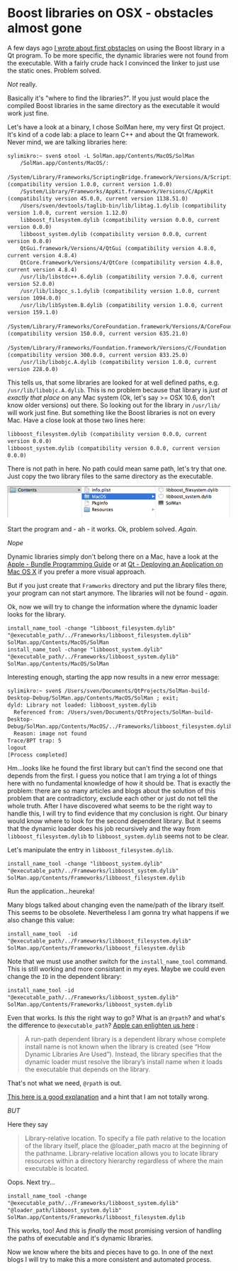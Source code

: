 # Boost libraries on OSX - obstacles almost gone #

A few days ago [I wrote about first obstacles](./20130331--1.md) on using the Boost library in a Qt program. To be more specific, the dynamic libraries were not found from the executable. With a fairly crude hack I convinced the linker to just use the static ones. Problem solved.

*Not* really.

Basically it's "where to find the libraries?". If you just would place the compiled Boost libraries in the same directory as the executable it would work just fine.

Let's have a look at a binary, I chose SolMan here, my very first Qt project. It's kind of a code lab: a place to learn C++ and about the Qt framework. Never mind, we are talking libraries here:

```
sylimikro:~ sven$ otool -L SolMan.app/Contents/MacOS/SolMan
	/SolMan.app/Contents/MacOS/:
	/System/Library/Frameworks/ScriptingBridge.framework/Versions/A/ScriptingBridge (compatibility version 1.0.0, current version 1.0.0)
	/System/Library/Frameworks/AppKit.framework/Versions/C/AppKit (compatibility version 45.0.0, current version 1138.51.0)
	/Users/sven/devtools/taglib-bin/lib/libtag.1.dylib (compatibility version 1.0.0, current version 1.12.0)
	libboost_filesystem.dylib (compatibility version 0.0.0, current version 0.0.0)
	libboost_system.dylib (compatibility version 0.0.0, current version 0.0.0)
	QtGui.framework/Versions/4/QtGui (compatibility version 4.8.0, current version 4.8.4)
	QtCore.framework/Versions/4/QtCore (compatibility version 4.8.0, current version 4.8.4)
	/usr/lib/libstdc++.6.dylib (compatibility version 7.0.0, current version 52.0.0)
	/usr/lib/libgcc_s.1.dylib (compatibility version 1.0.0, current version 1094.0.0)
	/usr/lib/libSystem.B.dylib (compatibility version 1.0.0, current version 159.1.0)
	/System/Library/Frameworks/CoreFoundation.framework/Versions/A/CoreFoundation (compatibility version 150.0.0, current version 635.21.0)
	/System/Library/Frameworks/Foundation.framework/Versions/C/Foundation (compatibility version 300.0.0, current version 833.25.0)
	/usr/lib/libobjc.A.dylib (compatibility version 1.0.0, current version 228.0.0)
```

This tells us, that some libraries are looked for at well defined paths, e.g. `/usr/lib/libobjc.A.dylib`. This is no problem because that library is _just at exactly that place_ on any Mac system (Ok, let's say >= OSX 10.6, don't know older versions) out there. So looking out for the library in `/usr/lib/` will work just fine. But something like the Boost libraries is not on every Mac. Have a close look at those two lines here:

```
libboost_filesystem.dylib (compatibility version 0.0.0, current version 0.0.0)
libboost_system.dylib (compatibility version 0.0.0, current version 0.0.0)
```

There is not path in here.
No path could mean same path, let's try that one. Just copy the two library files to the same directory as the executable.

![](./gfx/48.png)

Start the program and - ah - it works. Ok, problem solved. _Again_.

*Nope*

Dynamic libraries simply don't belong there on a Mac, have a look at the [Apple - Bundle Programming Guide](http://developer.apple.com/library/mac/#documentation/CoreFoundation/Conceptual/CFBundles/Introduction/Introduction.html) or at [Qt - Deploying an Application on Mac OS X](http://qt-project.org/doc/qt-4.8/deployment-mac.html) if you prefer a more visual approach.

But if you just create that `Framworks` directory and put the library files there, your program can not start anymore. The libraries will not be found - _again_.

Ok, now we will try to change the information where the dynamic loader looks for the library.

```
install_name_tool -change "libboost_filesystem.dylib" "@executable_path/../Frameworks/libboost_filesystem.dylib"  SolMan.app/Contents/MacOS/SolMan
install_name_tool -change "libboost_system.dylib" "@executable_path/../Frameworks/libboost_system.dylib" SolMan.app/Contents/MacOS/SolMan
```

Interesting enough, starting the app now results in a new error message:

```
sylimikro:~ sven$ /Users/sven/Documents/QtProjects/SolMan-build-Desktop-Debug/SolMan.app/Contents/MacOS/SolMan ; exit;
dyld: Library not loaded: libboost_system.dylib
  Referenced from: /Users/sven/Documents/QtProjects/SolMan-build-Desktop-Debug/SolMan.app/Contents/MacOS/../Frameworks/libboost_filesystem.dylib
  Reason: image not found
Trace/BPT trap: 5
logout
[Process completed]
```


Hm...looks like he found the first library but can't find the second one that depends from the first. I guess you notice that I am trying a lot of things here with no fundamental knowledge of how it should be. That is exactly the problem: there are so many articles and blogs about the solution of this problem that are contradictory, exclude each other or just do not tell the whole truth. After I have discovered what seems to be the right way to handle this, I will try to find evidence that my conclusion is right.
Our binary would know where to look for the second dependent library. But it seems that the dynamic loader does his job recursively and the way from `libboost_filesystem.dylib` to `libboost_system.dylib` seems not to be clear.

Let's manipulate the entry in `libboost_filesystem.dylib`.

```
install_name_tool -change "libboost_system.dylib" "@executable_path/../Frameworks/libboost_system.dylib" SolMan.app/Contents/Frameworks/libboost_filesystem.dylib
```


Run the application...heureka!

Many blogs talked about changing even the name/path of the library itself. This seems to be obsolete. Nevertheless I am gonna try what happens if we also change this value:

```
install_name_tool  -id "@executable_path/../Frameworks/libboost_filesystem.dylib" SolMan.app/Contents/Frameworks/libboost_filesystem.dylib
```

Note that we must use another switch for the `install_name_tool` command. This is still working and more consistant in my eyes. Maybe we could even change the `ID` in the dependent library:

```
install_name_tool -id "@executable_path/../Frameworks/libboost_system.dylib" SolMan.app/Contents/Frameworks/libboost_system.dylib
```

Even that works. Is _this_ the right way to go? What is an `@rpath`? and what's the difference to `@executable_path`? [Apple can enlighten us here](https://developer.apple.com/library/mac/#documentation/DeveloperTools/Conceptual/DynamicLibraries/100-Articles/RunpathDependentLibraries.html#//apple_ref/doc/uid/TP40008306-SW1) :

> A run-path dependent library is a dependent library whose complete install name is not known when the library is created (see “How Dynamic Libraries Are Used”). Instead, the library specifies that the dynamic loader must resolve the library’s install name when it loads the executable that depends on the library.

That's not what we need, `@rpath` is out.

[This here is a good explanation](https://developer.apple.com/library/mac/documentation/DeveloperTools/Conceptual/DynamicLibraries/100-Articles/OverviewOfDynamicLibraries.html#//apple_ref/doc/uid/TP40002013-SW21) and a hint that I am not totally wrong.

*BUT*

Here they say

> Library-relative location. To specify a file path relative to the location of the library itself, place the @loader_path macro at the beginning of the pathname. Library-relative location allows you to locate library resources within a directory hierarchy regardless of where the main executable is located.

Oops. Next try...

```
install_name_tool -change "@executable_path/../Frameworks/libboost_system.dylib" "@loader_path/libboost_system.dylib" SolMan.app/Contents/Frameworks/libboost_filesystem.dylib
```

This works, too! And _this_ is _*finally*_ the most promising version of handling the paths of executable and it's dynamic libraries.

Now we know where the bits and pieces have to go. In one of the next blogs I will try to make this a more consistent and automated process.